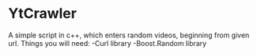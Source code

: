 # YtCrawler
A simple script in c++, which enters random videos, beginning from given url.
Things you will need:
-Curl library
-Boost.Random library
